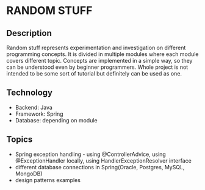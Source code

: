 # RANDOM STUFF

## Description

Random stuff represents experimentation and investigation on different programming concepts. It is divided in multiple modules
where each module covers different topic. Concepts are implemented in a simple way, so they can be understood even by beginner
programmers. Whole project is not intended to be some sort of tutorial but definitely can be used as one.

## Technology

* Backend: Java
* Framework: Spring
* Database: depending on module

## Topics

* Spring exception handling - using @ControllerAdvice, using @ExceptionHandler locally, using HandlerExceptionResolver interface
* different database connections in Spring(Oracle, Postgres, MySQL, MongoDB)
* design patterns examples
